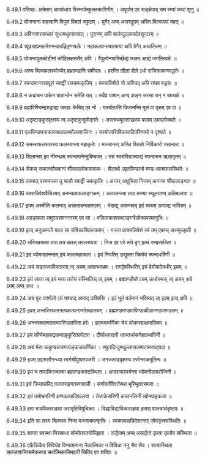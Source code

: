 6.49.1
वसिष्ठः:
अत्रेमाम् अवबोधाय विस्मयोत्फुल्लकारिणीम् ।
अपूर्वाम् एव सङ्क्षेपाद् राम रम्यां कथां शृणु ॥


6.49.2
योजनानां सहस्राणि विपुलं विमलं स्फुटम् ।
युगैर् अप्य् अजरद्रूपम् अस्ति बिल्वफलं महत् ॥


6.49.3
अविनाशरसाधारं सुधामधुरसारवत् ।
पुराणम् अपि बालेन्दुदलमार्दवसुन्दरम् ॥


6.49.4
व्यूढसह्यमहामेरुमन्दराद्रितृणावलेः ।
महाकल्पान्तवात्याया अपि वेगैर् अचालितम् ॥


6.49.5
योजनायुतकोटीनां कोटिलक्षशतैर् अपि ।
वैपुल्येनापरिच्छेद्यं फलम् आद्यं जगत्स्थितेः ॥


6.49.6
अस्य बिल्वफलस्योच्चैर् ब्रह्माण्डानि समीपतः ।
हरन्ति लीलां शैले ऽधो राजिकाकणपद्धतेः ॥


6.49.7
स्यन्दमानरसापूरां स्वाद्वीं रसचमत्कृतिम् ।
यस्यातिशेते नो कश्चिद् अपि राघव षड्रसः ॥


6.49.8
न कदाचन पाकेन पातान्तेन समेति यत् ।
सदैव पक्वम् अप्य् अङ्ग जरसा यन् न बाध्यते ॥


6.49.9
ब्रह्मविष्ण्विन्द्ररुद्राद्या जरढाः केचिद् एव नो ।
यस्योत्पत्तिं विजानन्ति मूलं वा वृक्षम् एव वा ॥


6.49.10
अदृष्टाङ्कुरवृक्षस्य त्व् अदृष्टकुसुमोद्गतेः ।
अस्तम्भमूलशाखस्य फलम् एवावलोक्यते ॥


6.49.11
एकपिण्डघनाकारव्याततस्थौल्यशालिनः ।
यस्योत्पत्तिविकारादिपरिणामो न दृश्यते ॥


6.49.12
समस्तफलसारस्य फलस्यास्य महाकृतेः ।
मज्जान्तर् अस्ति विततो निर्विकारो रसान्तरः ॥


6.49.13
शिलान्तर् इव नीरन्ध्रस् स्यन्दमानेन्दुबिम्बवत् ।
रसं स्वसंविदास्वाद्यं स्यन्दमान ऋतामृतम् ॥


6.49.14
सेकस् सकलसौख्यानां शीतलालोककारकः ।
शैलाभो ऽमृतपिण्डाभो मण्ड आत्मफलस्थितेः ॥


6.49.15
तस्मात् परममज्जा तु यासौ स्वाद्वी चमत्कृतिः ।
अन्तर् अक्षुभिता नित्यम् अनन्या श्रीफलाङ्गतः ॥


6.49.16
स्वसन्निवेशवैचित्र्यम् अनन्यत्वफलाङ्गकम् ।
अत्यजन्त्या तया तन्व्या स्थूलयाप्य् अतिबालया ॥


6.49.17
इयम् अस्मीति कलनाद् असत्सदन्यतामलम् ।
भेदाद्य् असम्भवद् इदं स्वयम् उत्पाद्य भावितम् ॥


6.49.18
अहङ्कला समुदयसमनन्तरम् एव सा ।
वलिताकाशशब्दाङ्गत्रैलोक्यपरमाणुभिः ॥


6.49.19
इत्य् अनुक्रमतो याता सा संविच्छक्तिरूपताम् ।
मज्जा प्राक्सन्निवेशं स्वं तम् एवाप्य् असमुज्झती ॥


6.49.20
संविच्छक्त्या तया तत्र ततस् तरलरूपया ।
निज एव परे रूपे दृग् इत्थं सम्प्रसारिता ॥


6.49.21
इदं व्योममहानन्तम् इयं कालमहाकला ।
इयं नियतिर् उद्युक्ता क्रियेयं स्पन्दधर्मिणी ॥


6.49.22
अयं सङ्कल्पविस्तारस् त्व् अयम् आशाभरभ्रमः ।
रागद्वेषस्थितिर् इयं हेयोपादेयधीर् इयम् ॥


6.49.23
इयं त्वत्ता त्व् इयं मत्ता तत्तेयं संस्थितिस् त्व् इयम् ।
ब्रह्माण्डौघो ऽयम् ऊर्ध्वस्थस् त्व् अयम् अग्रे ऽयम् अप्य् अधः ॥


6.49.24
अयं पुरः पार्श्वतो ऽयं पश्चाद् आराद् दवीयसि ।
इदं भूतं वर्तमानं भविष्यत् त्व् इदम् इत्य् अपि ॥


6.49.25
इदम् अन्तस्स्थितानल्पकल्पनाम्भोरुहालयम् ।
ब्रह्माण्डमण्डपापिण्डक्रीडामण्डपमण्डलम् ॥


6.49.26
अनन्तकलनातत्त्वपरिपल्लविता हरेः ।
हृदब्जकर्णिका चेयं लोकपद्माक्षमालिका ॥


6.49.27
इयं कीर्णमहारुद्रकणाङ्कुरितकोटरा ।
दीर्घाध्वपदवी ध्वान्तध्वंसनेहाप्रभाविनी ॥


6.49.28
अयं मेरुः ककुप्पत्त्रजगत्पङ्कजकर्णिका ।
स्फुरदिन्दुमधूल्लासलम्पटामरषट्पदा ॥


6.49.29
इयम् उद्दामसौगन्ध्या स्वर्गश्रीपुष्पमञ्जरी ।
जगज्जरढवृक्षस्य रजोनरकमूलिनः ॥


6.49.30
इयं च ताराकिञ्जल्का ब्रह्माण्डकतटस्थिता ।
अपारापारपर्यन्ता व्योमनीलसरोजिनी ॥


6.49.31
इयं क्रियासरिद् वाततरङ्गतरणावली ।
सर्गावर्तविवर्तस्था भूरिभूतपरम्परा ॥


6.49.32
इयं तमोभ्रमरिणी क्षणकल्पादिपल्लवा ।
तेजःकेसरिणी कालनलिनी व्योमपङ्कजा ॥


6.49.33
इमा भावविकाराढ्या जरामृतिविषूचिकाः ।
विद्याविद्याविकाराढ्या इमाश् शास्त्रार्थदृष्टयः ॥


6.49.34
इति सा तस्य बिल्वस्य निजा मज्जाचमत्कृतिः ।
स्वकल्पसन्निवेशान्तर् एवैवंकृतसंस्थितिः ॥


6.49.35
शान्ता स्वस्था निराबाधा सोम्येतरतयोज्झिता ।
कर्तृत्वम् अप्य् अकर्तृत्वं कृत्वा कृत्वैव संस्थिता ॥


6.49.36
एकैकिकैव विविधेव विभाव्यमाना नैकात्मिका न विविधा ननु सैव सैव ।
सत्यास्थिता सकलशान्तिसमैकरूपा सर्वात्मिकातिमहती चितिर् एव शक्तिः ॥

